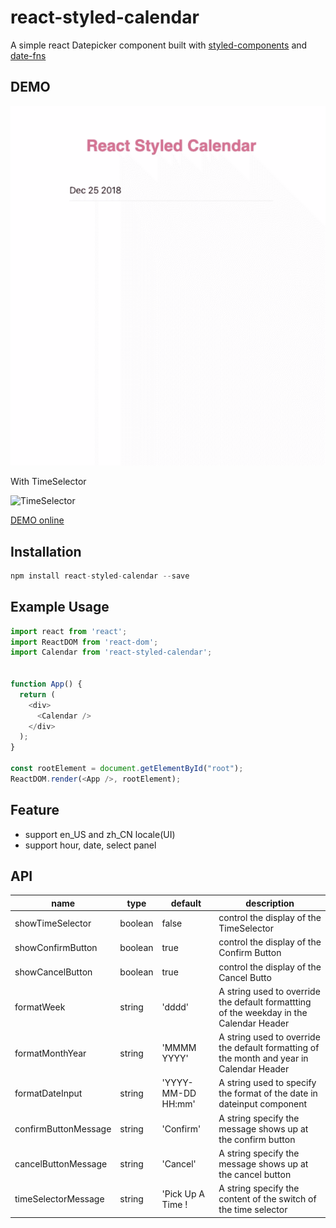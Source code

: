 # react-styled-calendar
A simple react Datepicker component built with [styled-components](https://www.styled-components.com/) and [date-fns](https://date-fns.org/)
## DEMO
![demo](./demo/demo.gif)

With TimeSelector

![TimeSelector](./demo/showTimeSelector.gif)

[DEMO online](https://codesandbox.io/s/pp6rv97oz0)
## Installation

```javascript
npm install react-styled-calendar --save
```


## Example Usage

```javascript
import react from 'react';
import ReactDOM from 'react-dom';
import Calendar from 'react-styled-calendar';


function App() {
  return (
    <div>
      <Calendar />
    </div>
  );
}

const rootElement = document.getElementById("root");
ReactDOM.render(<App />, rootElement);
```
## Feature
- support en_US and zh_CN locale(UI)
- support hour, date, select panel
## API

name | type | default | description 
---- | ---- | ------- | -----------
showTimeSelector | boolean | false | control the display of the TimeSelector 
showConfirmButton | boolean | true | control the display of the Confirm Button
showCancelButton | boolean | true | control the display of the Cancel Butto
formatWeek | string | 'dddd' | A string used to override the default formattting of the weekday in the Calendar Header
formatMonthYear | string | 'MMMM YYYY' | A string used to override the default formatting of the month and year in  Calendar Header
formatDateInput | string | 'YYYY-MM-DD HH:mm' | A string used to specify the format of the date in dateinput component
confirmButtonMessage | string | 'Confirm' | A string specify the message shows up at the confirm button
cancelButtonMessage | string | 'Cancel' | A string specify the message shows up at the cancel button
timeSelectorMessage | string | 'Pick Up A Time ! | A string specify the content of the switch of the time selector